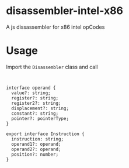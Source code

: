 # disassembler-intel-x86
A js dissassembler for x86 intel opCodes

# Usage
Import the `Disassembler` class and call 

``` new Disassembler().generateInstructions(code: string) \\ returns Instruction[]


interface operand {
  value?: string;
  register?: string;
  register2?: string;
  displacement?: string;
  constant?: string;
  pointer?: pointerType;
}

export interface Instruction {
  instruction: string;
  operand1?: operand;
  operand2?: operand;
  position?: number;
}

```
